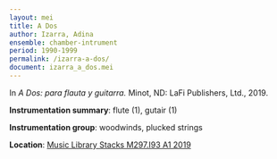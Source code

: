```yaml
---
layout: mei
title: A Dos 
author: Izarra, Adina
ensemble: chamber-intrument
period: 1990-1999
permalink: /izarra-a-dos/
document: izarra_a_dos.mei
---
```


In *A Dos: para flauta y guitarra.* Minot, ND: LaFi Publishers, Ltd., 2019.

**Instrumentation summary**: flute (1), gutair (1)

**Instrumentation group**: woodwinds, plucked strings

**Location**: <a href="https://tufts.primo.exlibrisgroup.com/permalink/01TUN_INST/1kc9gia/alma991018415144403851" target="_blank">Music Library Stacks M297.I93 A1 2019</a>